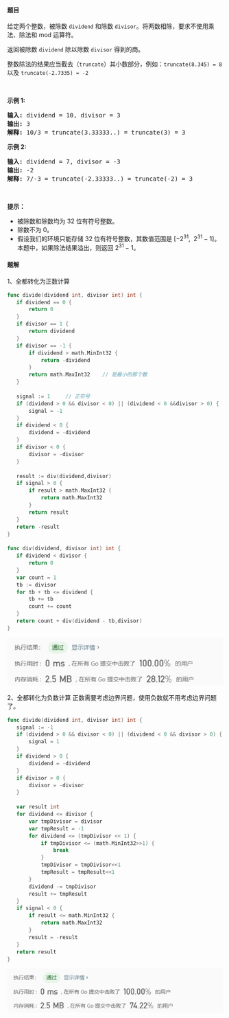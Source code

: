 #### 题目
<p>给定两个整数，被除数&nbsp;<code>dividend</code>&nbsp;和除数&nbsp;<code>divisor</code>。将两数相除，要求不使用乘法、除法和 mod 运算符。</p>

<p>返回被除数&nbsp;<code>dividend</code>&nbsp;除以除数&nbsp;<code>divisor</code>&nbsp;得到的商。</p>

<p>整数除法的结果应当截去（<code>truncate</code>）其小数部分，例如：<code>truncate(8.345) = 8</code> 以及 <code>truncate(-2.7335) = -2</code></p>

<p>&nbsp;</p>

<p><strong>示例&nbsp;1:</strong></p>

<pre><strong>输入:</strong> dividend = 10, divisor = 3
<strong>输出:</strong> 3
<strong>解释: </strong>10/3 = truncate(3.33333..) = truncate(3) = 3</pre>

<p><strong>示例&nbsp;2:</strong></p>

<pre><strong>输入:</strong> dividend = 7, divisor = -3
<strong>输出:</strong> -2
<strong>解释:</strong> 7/-3 = truncate(-2.33333..) = truncate(-2) = 3</pre>

<p>&nbsp;</p>

<p><strong>提示：</strong></p>

<ul>
	<li>被除数和除数均为 32 位有符号整数。</li>
	<li>除数不为&nbsp;0。</li>
	<li>假设我们的环境只能存储 32 位有符号整数，其数值范围是 [&minus;2<sup>31</sup>,&nbsp; 2<sup>31&nbsp;</sup>&minus; 1]。本题中，如果除法结果溢出，则返回 2<sup>31&nbsp;</sup>&minus; 1。</li>
</ul>


 #### 题解
 1、全都转化为正数计算
 ```go
 func divide(dividend int, divisor int) int {
 	if dividend == 0 {
 		return 0
 	}
 	if divisor == 1 {
 		return dividend
 	}
 	if divisor == -1 {
 		if dividend > math.MinInt32 {
 			return -dividend
 		}
 		return math.MaxInt32	// 是最小的那个数
 	}
 
 	signal := 1 	// 正符号
 	if (dividend > 0 && divisor < 0) || (dividend < 0 &&divisor > 0) {
 		signal = -1
 	}
 	if dividend < 0 {
 		dividend = -dividend
 	}
 	if divisor < 0 {
 		divisor = -divisor
 	}
 
 	result := div(dividend,divisor)
 	if signal > 0 {
 		if result > math.MaxInt32 {
 			return math.MaxInt32
 		}
 		return result
 	}
 	return -result
 }
 
 func div(dividend, divisor int) int {
 	if dividend < divisor {
 		return 0
 	}
 	var count = 1
 	tb := divisor
 	for tb + tb <= dividend {
 		tb += tb
 		count += count
 	}
 	return count + div(dividend - tb,divisor)
 }
 ```
 ![](https://raw.githubusercontent.com/betterfor/cloudImage/master/images/2020-02-19/002901.png)
 
 2、全都转化为负数计算
 正数需要考虑边界问题，使用负数就不用考虑边界问题了。
 ```go
 func divide(dividend int, divisor int) int {
 	signal := -1
 	if (dividend > 0 && divisor < 0) || (dividend < 0 && divisor > 0) {
 		signal = 1
 	}
 	if dividend > 0 {
 		dividend = -dividend
 	}
 	if divisor > 0 {
 		divisor = -divisor
 	}
 
 	var result int
 	for dividend <= divisor {
 		var tmpDivisor = divisor
 		var tmpResult = -1
 		for dividend <= (tmpDivisor << 1) {
 			if tmpDivisor <= (math.MinInt32>>1) {
 				break
 			}
 			tmpDivisor = tmpDivisor<<1
 			tmpResult = tmpResult<<1
 		}
 		dividend -= tmpDivisor
 		result += tmpResult
 	}
 	if signal < 0 {
 		if result <= math.MinInt32 {
 			return math.MaxInt32
 		}
 		result = -result
 	}
 	return result
 }
 ```
 ![](https://raw.githubusercontent.com/betterfor/cloudImage/master/images/2020-02-19/002902.png)